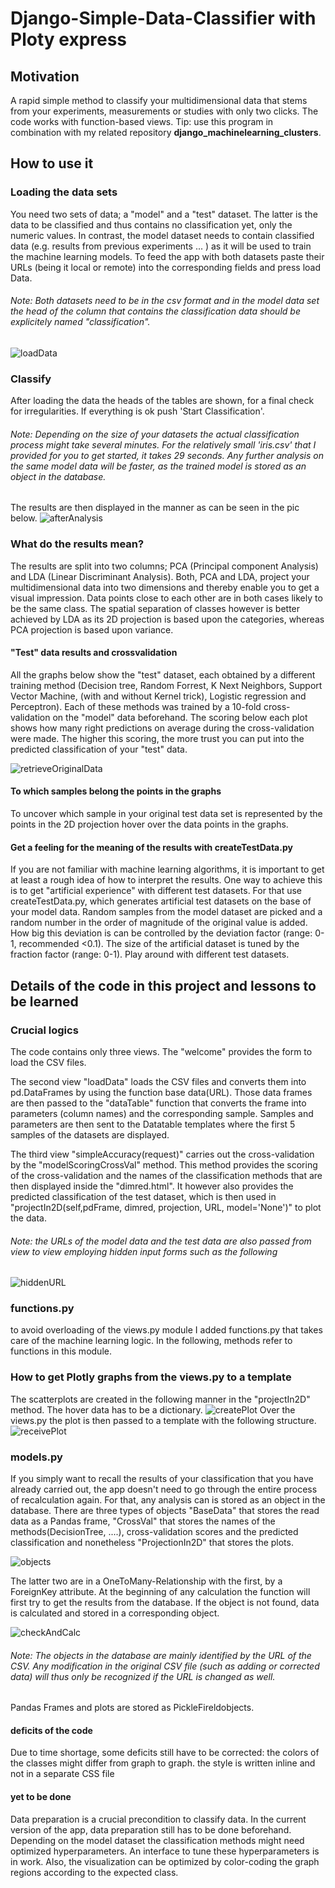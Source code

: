 # Django-Simple-Data-Classifier with Ploty express

## Motivation
A rapid simple method to classify your multidimensional data that stems from your experiments, measurements or studies with only two clicks. The code works with function-based views. Tip: use this program in combination with my related repository **django_machinelearning_clusters**.

## How to use it
### Loading the data sets
You need two sets of data; a "model" and a "test" dataset. The latter is the data to be classified and thus contains no classification yet, only the numeric values. In contrast, the model dataset needs to contain classified data (e.g. results from previous experiments ... ) as it will be used to train the machine learning models. To feed the app with both datasets paste their URLs (being it local or remote) into the corresponding fields and press load Data. 
###### Note: Both datasets need to be in the csv format and in the model data set the head of the column that contains the classification data should be explicitely named "classification".
![loadData](snapshots/loadData.png?raw=true "loadData")
### Classify
After loading the data the heads of the tables are shown, for a final check for irregularities. If everything is ok push 'Start Classification'. 
###### Note: Depending on the size of your datasets the actual classification process might take several minutes. For the relatively small 'iris.csv' that I provided for you to get started, it takes 29 seconds. Any further analysis on the same model data will be faster, as the trained model is stored as an object in the database. 
The results are then displayed in the manner as can be seen in the pic below.
![afterAnalysis](snapshots/afterAnalysis.png?raw=true "afterAnalysis")

### What do the results mean?
The results are split into two columns; PCA (Principal component Analysis) and LDA (Linear Discriminant Analysis). Both, PCA and LDA, project your multidimensional data into two dimensions and thereby enable you to get a visual impression. Data points close to each other are in both cases likely to be the same class. The spatial separation of classes however is better achieved by LDA as its 2D projection is based upon the categories, whereas PCA projection is based upon variance. 

#### "Test" data results and crossvalidation
All the graphs below show the "test" dataset, each obtained by a different training method (Decision tree, Random Forrest, K Next Neighbors, Support Vector Machine, (with and without Kernel trick), Logistic regression and Perceptron). Each of these methods was trained by a 10-fold cross-validation on the "model" data beforehand. The scoring below each plot shows how many right predictions on average during the cross-validation were made. The higher this scoring, the more trust you can put into the predicted classification of your "test" data. 

![retrieveOriginalData](snapshots/retrieveOriginalData.png?raw=true "retrieveOriginalData")
#### To which samples belong the points in the graphs
To uncover which sample in your original test data set is represented by the points in the 2D projection hover over the data points in the graphs. 

#### Get a feeling for the meaning of the results with createTestData.py
If you are not familiar with machine learning algorithms, it is important to get at least a rough idea of how to interpret the results. One way to achieve this is to get "artificial experience" with different test datasets. For that use createTestData.py, which generates artificial test datasets on the base of your model data. Random samples from the model dataset are picked and a random number in the order of magnitude of the original value is added. How big this deviation is can be controlled by the deviation factor (range: 0-1, recommended <0.1). The size of the artificial dataset is tuned by the fraction factor (range: 0-1). Play around with different test datasets. 

## Details of the code in this project and lessons to be learned
### Crucial logics
The code contains only three views. The "welcome" provides the form to load the CSV files. 

The second view "loadData" loads the CSV files and converts them into pd.DataFrames by using the function base data(URL). Those data frames are then passed to the "dataTable" function that converts the frame into parameters (column names) and the corresponding sample. Samples and parameters are then sent to the Datatable templates where the first 5 samples of the datasets are displayed. 

The third view "simpleAccuracy(request)" carries out the cross-validation by the "modelScoringCrossVal" method. This method provides the scoring of the cross-validation and the names of the classification methods that are then displayed inside the "dimred.html". It however also provides the predicted classification of the test dataset, which is then used in "projectIn2D(self,pdFrame, dimred, projection, URL, model='None')" to plot the data. 

###### Note: the URLs of the model data and the test data are also passed from view to view employing hidden input forms such as the following
![hiddenURL](snapshots/hiddenURL.png?raw=true "hiddenURL")


### functions.py 
to avoid overloading of the views.py module I added functions.py that takes care of the machine learning logic. In the following, methods refer to functions in this module. 
### How to get Plotly graphs from the views.py to a template 

The scatterplots are created in the following manner in the "projectIn2D" method.  The hover data has to be a dictionary.
![createPlot](snapshots/createPlot.png?raw=true "createPlot")
Over the views.py the plot is then passed to a template with the following structure. 
![receivePlot](snapshots/receivePlot.png?raw=true "receivePlot")



### models.py
If you simply want to recall the results of your classification that you have already carried out, the app doesn't need to go through the entire process of recalculation again.  For that, any analysis can is stored as an object in the database. There are three types of objects "BaseData" that stores the read data as a Pandas frame, "CrossVal" that stores the names of the methods(DecisionTree, ....), cross-validation scores and the predicted classification and nonetheless "ProjectionIn2D" that stores the plots.  

![objects](snapshots/models.png?raw=true "objects")

The latter two are in a OneToMany-Relationship with the first, by a ForeignKey attribute. At the beginning of any calculation the function will first try to get the results from the database. If the object is not found, data is calculated and stored in a corresponding object. 

![checkAndCalc](snapshots/checkAndCalc.png?raw=true "checkAndCalc")

###### Note: The objects in the database are mainly identified by the URL of the CSV. Any modification in the original CSV file (such as adding or corrected data) will thus only be recognized if the URL is changed as well. 
Pandas Frames and plots are stored as PickleFireldobjects. 

#### deficits of the code
Due to time shortage, some deficits still have to be corrected: 
the colors of the classes might differ from graph to graph. 
the style is written inline and not in a separate CSS file

#### yet to be done
Data preparation is a crucial precondition to classify data. In the current version of the app, data preparation still has to be done beforehand.  
Depending on the model dataset the classification methods might need optimized hyperparameters. An interface to tune these hyperparameters is in work. 
Also, the visualization can be optimized by color-coding the graph regions according to the expected class.
